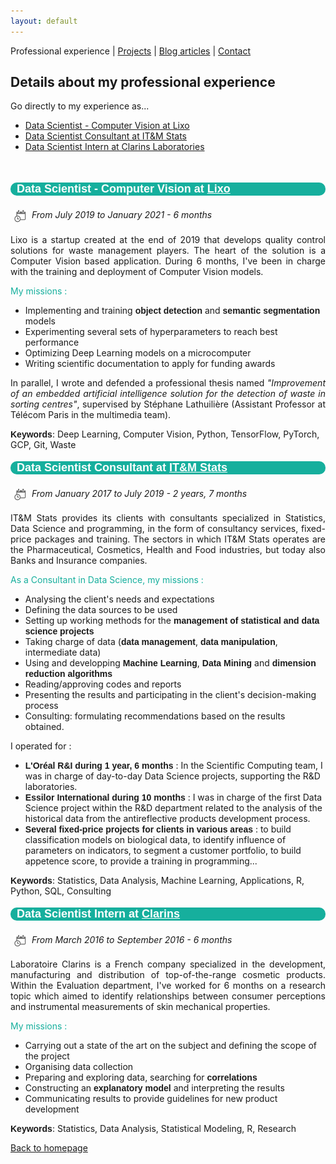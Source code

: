 ```yaml
---
layout: default
---
```


Professional experience | [Projects](./projects.html) | [Blog articles](./blog-articles.html) | [Contact](./contact.html)

## Details about my professional experience

Go directly to my experience as...

- [Data Scientist - Computer Vision at Lixo](#ds_cv_lixo)
- [Data Scientist Consultant at IT&M Stats](#ds_consult_itm)
- [Data Scientist Intern at Clarins Laboratories](#ds_intern_clarins)

<br>

<a name="ds_cv_lixo"></a>
<p style="font-weight: bold; font-family: 'Yanone Kaffeesatz', sans-serif; font-size:18px; background-color : #16af9d; color: white ; padding-left: 10px; border-radius: 10px;">Data Scientist - Computer Vision at <a style="color: white" href="https://lixo.tech/">Lixo</a></p>

<img src="assets/img/calendar.png" 
  style="vertical-align: middle ; padding: 5px" 
  width="20"> <i>From July 2019 to January 2021 - 6 months</i><br>

<p style="text-align: justify;">Lixo is a startup created at the end of 2019 that develops quality control solutions for waste management players. The heart of the solution is a Computer Vision based application. During 6 months, I've been in charge with the training and deployment of Computer Vision models.</p>  

<span style="color:#16af9d">My missions : </span>
* Implementing and training <span style="font-weight: bold; font-family: 'Yanone Kaffeesatz', sans-serif;">object detection</span> and <span style="font-weight: bold; font-family: 'Yanone Kaffeesatz', sans-serif;">semantic segmentation</span> models
* Experimenting several sets of hyperparameters to reach best performance
* Optimizing Deep Learning models on a microcomputer
* Writing scientific documentation to apply for funding awards

<p style="text-align: justify;">In parallel, I wrote and defended a professional thesis named <i>"Improvement of an embedded artificial intelligence solution for the detection of waste in sorting centres"</i>, supervised by Stéphane Lathuilière (Assistant Professor at Télécom Paris in the multimedia team).</p>

<span style="font-weight: bold; font-family: 'Yanone Kaffeesatz', sans-serif;">Keywords</span>: Deep Learning, Computer Vision, Python, TensorFlow, PyTorch, GCP, Git, Waste

<a name="ds_consult_itm"></a>
<p style="font-weight: bold; font-family: 'Yanone Kaffeesatz', sans-serif; font-size:18px; background-color : #16af9d; color: white ; padding-left: 10px; border-radius: 10px;">Data Scientist Consultant at <a style="color: white" href="http://www.itm-stats.com/">IT&M Stats</a>
</p>

<img src="assets/img/calendar.png" 
  style="vertical-align: middle ; padding: 5px" 
  width="20"> <i>From January 2017 to July 2019 - 2 years, 7 months</i><br>

<p style="text-align: justify;">IT&M Stats provides its clients with consultants specialized in Statistics, Data Science and programming, in the form of consultancy services, fixed-price packages and training. The sectors in which IT&M Stats operates are the Pharmaceutical, Cosmetics, Health and Food industries, but today also Banks and Insurance companies.</p> 

<span style="color:#16af9d">As a Consultant in Data Science, my missions : </span>
* Analysing the client's needs and expectations
* Defining the data sources to be used
* Setting up working methods for the <span style="font-weight: bold; font-family: 'Yanone Kaffeesatz', sans-serif;">management of statistical and data science projects</span>
* Taking charge of data (<span style="font-weight: bold; font-family: 'Yanone Kaffeesatz', sans-serif;">data management</span>, <span style="font-weight: bold; font-family: 'Yanone Kaffeesatz', sans-serif;">data manipulation</span>, intermediate data)
* Using and developping <span style="font-weight: bold; font-family: 'Yanone Kaffeesatz', sans-serif;">Machine Learning</span>, <span style="font-weight: bold; font-family: 'Yanone Kaffeesatz', sans-serif;">Data Mining</span> and <span style="font-weight: bold; font-family: 'Yanone Kaffeesatz', sans-serif;">dimension reduction algorithms</span>
* Reading/approving codes and reports
* Presenting the results and participating in the client's decision-making process
* Consulting: formulating recommendations based on the results obtained.

I operated for : 
* <span style="font-weight: bold; font-family: 'Yanone Kaffeesatz', sans-serif;">L'Oréal R&I during 1 year, 6 months</span> : In the Scientific Computing team, I was in charge of day-to-day Data Science projects, supporting the R&D laboratories. 
* <span style="font-weight: bold; font-family: 'Yanone Kaffeesatz', sans-serif;">Essilor International during 10 months</span> : I was in charge of the first Data Science project within the R&D department related to the analysis of the historical data from the antireflective products development process. 
* <span style="font-weight: bold; font-family: 'Yanone Kaffeesatz', sans-serif;">Several fixed-price projects for clients in various areas</span> : to build classification models on biological data, to identify influence of parameters on indicators, to segment a customer portfolio, to build appetence score, to provide a training in programming...

<span style="font-weight: bold; font-family: 'Yanone Kaffeesatz', sans-serif;">Keywords</span>: Statistics, Data Analysis, Machine Learning, Applications, R, Python, SQL, Consulting

<a name="ds_intern_clarins"></a>
<p style="font-weight: bold; font-family: 'Yanone Kaffeesatz', sans-serif; font-size:18px; background-color : #16af9d; color: white ; padding-left: 10px; border-radius: 10px;">Data Scientist Intern at <a style="color: white" href="http://www.groupeclarins.com/en">Clarins</a>
</p>

<img src="assets/img/calendar.png" 
  style="vertical-align: middle ; padding: 5px" 
  width="20"> <i>From March 2016 to September 2016 - 6 months</i><br>

<p style="text-align: justify;">Laboratoire Clarins is a French company specialized in the development, manufacturing and distribution of top-of-the-range cosmetic products. Within the Evaluation department, I've worked for 6 months on a research topic which aimed to identify relationships between consumer perceptions and instrumental measurements of skin mechanical properties.</p> 

<span style="color:#16af9d">My missions : </span>
* Carrying out a state of the art on the subject and defining the scope of the project
* Organising data collection
* Preparing and exploring data, searching for <span style="font-weight: bold; font-family: 'Yanone Kaffeesatz', sans-serif;">correlations</span>
* Constructing an <span style="font-weight: bold; font-family: 'Yanone Kaffeesatz', sans-serif;">explanatory model</span> and interpreting the results
* Communicating results to provide guidelines for new product development

<span style="font-weight: bold; font-family: 'Yanone Kaffeesatz', sans-serif;">Keywords</span>: Statistics, Data Analysis, Statistical Modeling, R, Research

[Back to homepage](./)
